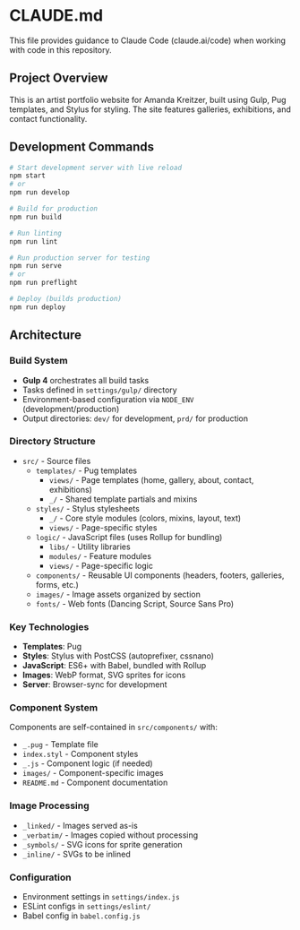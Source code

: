 # CLAUDE.md

This file provides guidance to Claude Code (claude.ai/code) when working with code in this repository.

## Project Overview

This is an artist portfolio website for Amanda Kreitzer, built using Gulp, Pug templates, and Stylus for styling. The site features galleries, exhibitions, and contact functionality.

## Development Commands

```bash
# Start development server with live reload
npm start
# or
npm run develop

# Build for production
npm run build

# Run linting
npm run lint

# Run production server for testing
npm run serve
# or
npm run preflight

# Deploy (builds production)
npm run deploy
```

## Architecture

### Build System
- **Gulp 4** orchestrates all build tasks
- Tasks defined in `settings/gulp/` directory
- Environment-based configuration via `NODE_ENV` (development/production)
- Output directories: `dev/` for development, `prd/` for production

### Directory Structure
- `src/` - Source files
  - `templates/` - Pug templates
    - `views/` - Page templates (home, gallery, about, contact, exhibitions)
    - `_/` - Shared template partials and mixins
  - `styles/` - Stylus stylesheets
    - `_/` - Core style modules (colors, mixins, layout, text)
    - `views/` - Page-specific styles
  - `logic/` - JavaScript files (uses Rollup for bundling)
    - `libs/` - Utility libraries
    - `modules/` - Feature modules
    - `views/` - Page-specific logic
  - `components/` - Reusable UI components (headers, footers, galleries, forms, etc.)
  - `images/` - Image assets organized by section
  - `fonts/` - Web fonts (Dancing Script, Source Sans Pro)

### Key Technologies
- **Templates**: Pug
- **Styles**: Stylus with PostCSS (autoprefixer, cssnano)
- **JavaScript**: ES6+ with Babel, bundled with Rollup
- **Images**: WebP format, SVG sprites for icons
- **Server**: Browser-sync for development

### Component System
Components are self-contained in `src/components/` with:
- `_.pug` - Template file
- `index.styl` - Component styles
- `_.js` - Component logic (if needed)
- `images/` - Component-specific images
- `README.md` - Component documentation

### Image Processing
- `_linked/` - Images served as-is
- `_verbatim/` - Images copied without processing
- `_symbols/` - SVG icons for sprite generation
- `_inline/` - SVGs to be inlined

### Configuration
- Environment settings in `settings/index.js`
- ESLint configs in `settings/eslint/`
- Babel config in `babel.config.js`